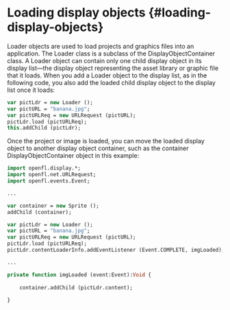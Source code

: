 # Loading display objects {#loading-display-objects}

Loader objects are used to load projects and graphics files into an application. The Loader class is a subclass of the DisplayObjectContainer class. A Loader object can contain only one child display object in its display list—the display object representing the asset library or graphic file that it loads. When you add a Loader object to the display list, as in the following code, you also add the loaded child display object to the display list once it loads:

```haxe
var pictLdr = new Loader ();
var pictURL = "banana.jpg";
var pictURLReq = new URLRequest (pictURL);
pictLdr.load (pictURLReq);
this.addChild (pictLdr);
```

Once the project or image is loaded, you can move the loaded display object to another display object container, such as the container DisplayObjectContainer object in this example:

```haxe
import openfl.display.*;
import openfl.net.URLRequest;
import openfl.events.Event;

...

var container = new Sprite ();
addChild (container);

var pictLdr = new Loader ();
var pictURL = "banana.jpg";
var pictURLReq = new URLRequest (pictURL);
pictLdr.load (pictURLReq);
pictLdr.contentLoaderInfo.addEventListener (Event.COMPLETE, imgLoaded);

...

private function imgLoaded (event:Event):Void {
	
	container.addChild (pictLdr.content);
	
}
```